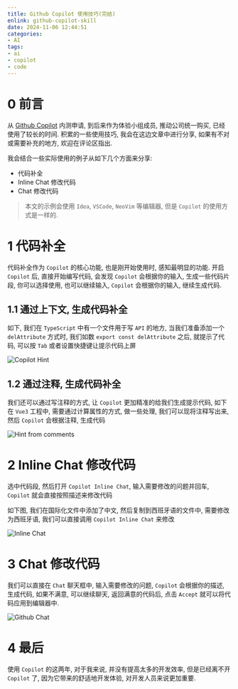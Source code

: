 ```yaml
---
title: Github Copilot 使用技巧(完结)
enlink: github-copilot-skill
date: 2024-11-06 12:44:51
categories:
- AI
tags:
- ai
- copilot
- code
---
```


# 0 前言

从 [Github Copilot](https://github.com/features/copilot) 内测申请, 到后来作为体验小组成员, 推动公司统一购买, 已经使用了较长的时间. 积累的一些使用技巧, 我会在这边文章中进行分享, 如果有不对或需要补充的地方, 欢迎在评论区指出.

我会结合一些实际使用的例子从如下几个方面来分享:

- 代码补全
- Inline Chat 修改代码
- Chat 修改代码

> 本文的示例会使用 `Idea`, `VSCode`, `NeoVim` 等编辑器, 但是 `Copilot` 的使用方式是一样的.

# 1 代码补全

代码补全作为 `Copilot` 的核心功能, 也是刚开始使用时, 感知最明显的功能. 开启 `Copilot` 后, 直接开始编写代码, 会发现 `Copilot` 会根据你的输入, 生成一些代码片段, 你可以选择使用, 也可以继续输入, `Copilot` 会根据你的输入, 继续生成代码.


## 1.1 通过上下文, 生成代码补全

如下, 我们在 `TypeScript` 中有一个文件用于写 `API` 的地方, 当我们准备添加一个 `delAttribute` 方式时, 我们如数 `export const delAttribute` 之后, 就提示了代码, 可以按 `Tab` 或者设置快捷键让提示代码上屏

![Copilot Hint](https://cdn.jsdelivr.net/gh/yelog/assets/images/202411271034673.gif)

## 1.2 通过注释, 生成代码补全

我们还可以通过写注释的方式, 让 `Copilot` 更加精准的给我们生成提示代码, 如下在 `Vue3` 工程中, 需要通过计算属性的方式, 做一些处理, 我们可以现将注释写出来, 然后 `Copilot` 会根据注释, 生成代码 

![Hint from comments](https://cdn.jsdelivr.net/gh/yelog/assets/images/202411271054707.gif)

# 2 Inline Chat 修改代码

选中代码段, 然后打开 `Copilot Inline Chat`, 输入需要修改的问题并回车, `Copilot` 就会直接按照描述来修改代码

如下图, 我们在国际化文件中添加了中文, 然后复制到西班牙语的文件中, 需要修改为西班牙语, 我们可以直接调用 `Copilot Inline Chat` 来修改

![Inline Chat](https://cdn.jsdelivr.net/gh/yelog/assets/images/202411271103290.gif)


# 3 Chat 修改代码

我们可以直接在 `Chat` 聊天框中, 输入需要修改的问题, `Copilot` 会根据你的描述, 生成代码, 如果不满意, 可以继续聊天, 返回满意的代码后, 点击 `Accept` 就可以将代码应用到编辑器中.

![Github Chat](https://cdn.jsdelivr.net/gh/yelog/assets/images/202412021204553.png)

# 4 最后

使用 `Copilot` 的这两年, 对于我来说, 并没有提高太多的开发效率, 但是已经离不开 `Copilot` 了, 因为它带来的舒适地开发体验, 对开发人员来说更加重要.




